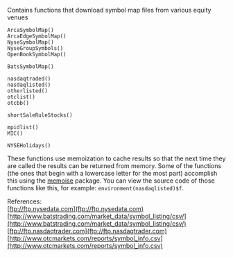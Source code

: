 Contains functions that download symbol map files from various equity venues  

````
ArcaSymbolMap()
ArcaEdgeSymbolMap()
NyseSymbolMap()
NyseGroupSymbols()
OpenBookSymbolMap()

BatsSymbolMap()

nasdaqtraded()
nasdaqlisted()
otherlisted()
otclist()
otcbb()

shortSaleRuleStocks()

mpidlist()
MIC()

NYSEHolidays()
````

These functions use memoization to cache results so that the next time they are
called the results can be returned from memory.  Some of the functions (the
ones that begin with a lowercase letter for the most part) accomplish this using 
the [memoise](https://github.com/hadley/memoise) package.  You can view the 
source code of those functions like this, for example: 
`environment(nasdaqlisted)$f`.

References:  
[ftp://ftp.nysedata.com](ftp://ftp.nysedata.com)  
[http://www.batstrading.com/market_data/symbol_listing/csv/](http://www.batstrading.com/market_data/symbol_listing/csv/)  
[ftp://ftp.nasdaqtrader.com](ftp://ftp.nasdaqtrader.com)  
[http://www.otcmarkets.com/reports/symbol_info.csv](http://www.otcmarkets.com/reports/symbol_info.csv)  
